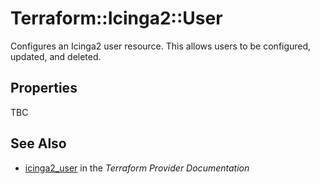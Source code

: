 # Terraform::Icinga2::User

Configures an Icinga2 user resource. This allows users to be configured, updated,
and deleted.

## Properties

TBC

## See Also

* [icinga2_user](https://www.terraform.io/docs/providers/icinga2/r/user.html) in the _Terraform Provider Documentation_